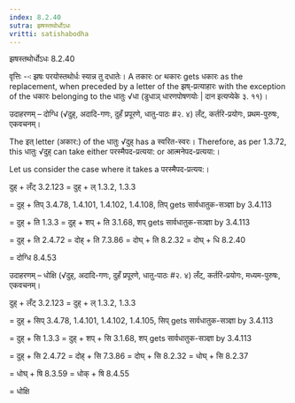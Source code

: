 ```yaml
---
index: 8.2.40
sutra: झषस्तथोर्धोऽधः
vritti: satishabodha
---
```



 झषस्तथोर्धोऽधः 8.2.40 

वृत्तिः --ः झषः परयोस्तथोर्धः स्‍यान्न तु दधातेः। A तकारः or थकारः gets धकारः as the replacement, when preceded by a letter of the झष्-प्रत्याहारः with the exception of the धकारः belonging to the धातुः √धा (डुधाञ् धारणपोषणयोः | दान इत्यप्येके ३. ११)। 


उदाहरणम् – दोग्धि (√दुह्, अदादि-गणः, दुहँ प्रपूरणे, धातु-पाठः #२. ४) लँट्, कर्तरि-प्रयोगः, प्रथम-पुरुषः, एकवचनम्। 


The इत् letter (अकार:) of the धातुः √दुह् has a स्वरित-स्वरः। Therefore, as per 1.3.72, this धातुः √दुह् can take either परस्मैपद-प्रत्यया: or आत्मनेपद-प्रत्यया:। 


Let us consider the case where it takes a परस्मैपद-प्रत्यय:। 


दुह् + लँट् 3.2.123 = दुह् + ल् 1.3.2, 1.3.3 

= दुह् + तिप् 3.4.78, 1.4.101, 1.4.102, 1.4.108, तिप् gets सार्वधातुक-सञ्ज्ञा by 3.4.113 

= दुह् + ति 1.3.3 = दुह् + शप् + ति 3.1.68, शप् gets सार्वधातुक-सञ्ज्ञा by 3.4.113 

= दुह् + ति 2.4.72 = दोह् + ति 7.3.86 = दोघ् + ति 8.2.32 = दोघ् + धि 8.2.40 

= दोग्धि 8.4.53 


उदाहरणम् – धोक्षि (√दुह्, अदादि-गणः, दुहँ प्रपूरणे, धातु-पाठः #२. ४) लँट्, कर्तरि-प्रयोगः, मध्यम-पुरुषः, एकवचनम्। 


दुह् + लँट् 3.2.123 = दुह् + ल् 1.3.2, 1.3.3 

= दुह् + सिप् 3.4.78, 1.4.101, 1.4.102, 1.4.105, सिप् gets सार्वधातुक-सञ्ज्ञा by 3.4.113 

= दुह् + सि 1.3.3 = दुह् + शप् + सि 3.1.68, शप् gets सार्वधातुक-सञ्ज्ञा by 3.4.113 

= दुह् + सि 2.4.72 = दोह् + सि 7.3.86 = दोघ् + सि 8.2.32 = धोघ् + सि 8.2.37 

= धोघ् + षि 8.3.59 = धोक् + षि 8.4.55 

= धोक्षि 


